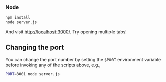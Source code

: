 ### Node

```sh
npm install
node server.js
```

And visit <http://localhost:3000/>. Try opening multiple tabs!

## Changing the port

You can change the port number by setting the `$PORT` environment variable before invoking any of the scripts above, e.g.,

```sh
PORT=3001 node server.js
```
